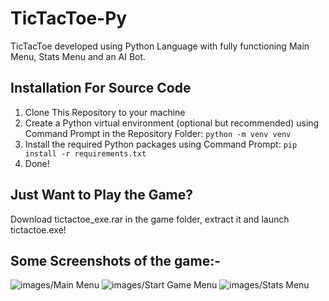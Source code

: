 # TicTacToe-Py
TicTacToe developed using Python Language with fully functioning Main Menu, Stats Menu and an AI Bot.

## Installation For Source Code
1. Clone This Repository to your machine
2. Create a Python virtual environment (optional but recommended) using Command Prompt in the Repository   Folder:
```python -m venv venv```
3. Install the required Python packages using Command Prompt:
```pip install -r requirements.txt```
4. Done!

## Just Want to Play the Game?
Download tictactoe_exe.rar in the game folder, extract it and launch tictactoe.exe!

## Some Screenshots of the game:-
![images/Main Menu](1.png)
![images/Start Game Menu](2.png)
![images/Stats Menu](3.png)
